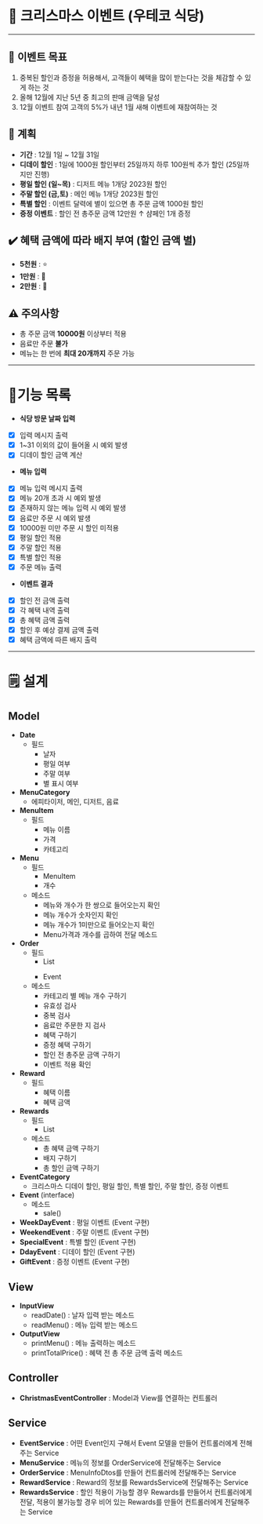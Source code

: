 # 🎉 크리스마스 이벤트 (우테코 식당)

---
## 🎯 이벤트 목표
1. 중복된 할인과 증정을 허용해서, 고객들이 혜택을 많이 받는다는 것을 체감할 수 있게 하는 것
2. 올해 12월에 지난 5년 중 최고의 판매 금액을 달성
3. 12월 이벤트 참여 고객의 5%가 내년 1월 새해 이벤트에 재참여하는 것

## 📅 계획
- **기간** : 12월 1일 ~ 12월 31일
- **디데이 할인** : 1일에 1000원 할인부터 25일까지 하루 100원씩 추가 할인 (25일까지만 진행)
- **평일 할인 (일~목)** : 디저트 메뉴 1개당 2023원 할인
- **주말 할인 (금,토)** : 메인 메뉴 1개당 2023원 할인
- **특별 할인** : 이벤트 달력에 별이 있으면 총 주문 금액 1000원 할인
- **증정 이벤트** : 할인 전 총주문 금액 12만원 ↑ 샴페인 1개 증정

## ✔️ 혜택 금액에 따라 배지 부여 (할인 금액 별)
- **5천원** : ⭐
- **1만원** : 🎄
- **2만원** : 🎅

## ⚠️ 주의사항
- 총 주문 금액 **10000원** 이상부터 적용
- 음료만 주문 **불가**
- 메뉴는 한 번에 **최대 20개까지** 주문 가능
---
# 🚀기능 목록
- **식당 방문 날짜 입력**
- [x] 입력 메시지 출력
- [x] 1~31 이외의 값이 들어올 시 예외 발생
- [x] 디데이 할인 금액 계산
- **메뉴 입력**
- [x] 메뉴 입력 메시지 출력
- [x] 메뉴 20개 초과 시 예외 발생
- [x] 존재하지 않는 메뉴 입력 시 예외 발생
- [x] 음료만 주문 시 예외 발생
- [x] 10000원 미만 주문 시 할인 미적용
- [x] 평일 할인 적용
- [x] 주말 할인 적용
- [x] 특별 할인 적용
- [x] 주문 메뉴 출력
- **이벤트 결과**
- [x] 할인 전 금액 출력
- [x] 각 혜택 내역 출력
- [x] 총 혜택 금액 출력
- [x] 할인 후 예상 결제 금액 출력
- [x] 혜택 금액에 따른 배지 출력
---
# 🗒️ 설계
## **Model**
- **Date**
  - 필드
    - 날자
    - 평일 여부
    - 주말 여부
    - 별 표시 여부
- **MenuCategory**
  - 에피타이저, 메인, 디저트, 음료
- **MenuItem**
  - 필드
    - 메뉴 이름
    - 가격
    - 카테고리
- **Menu**
  - 필드
    - MenuItem
    - 개수
  - 메소드
    - 메뉴와 개수가 한 쌍으로 들어오는지 확인
    - 메뉴 개수가 숫자인지 확인
    - 메뉴 개수가 1미만으로 들어오는지 확인
    - Menu가격과 개수를 곱하여 전달 메소드
- **Order**
  - 필드
    - List<Menu>
    - Event
  - 메소드
    - 카테고리 별 메뉴 개수 구하기
    - 유효성 검사
    - 중복 검사
    - 음료만 주문한 지 검사
    - 혜택 구하기
    - 증정 혜택 구하기
    - 할인 전 총주문 금액 구하기
    - 이벤트 적용 확인
- **Reward**
  - 필드
    - 혜택 이름
    - 혜택 금액
- **Rewards**
  - 필드
    - List<Reward>
  - 메소드
    - 총 혜택 금액 구하기
    - 배지 구하기
    - 총 할인 금액 구하기
- **EventCategory**
  - 크리스마스 디데이 할인, 평일 할인, 특별 할인, 주말 할인, 증정 이벤트
- **Event** (interface)
  - 메소드
    - sale()
- **WeekDayEvent** : 평일 이벤트 (Event 구현)
- **WeekendEvent** : 주말 이벤트 (Event 구현)
- **SpecialEvent** : 특별 할인 (Event 구현)
- **DdayEvent** : 디데이 할인 (Event 구현)
- **GiftEvent** : 증정 이벤트 (Event 구현)
## View
- **InputView**
  - readDate() : 날자 입력 받는 메소드
  - readMenu() : 메뉴 입력 받는 메소드
- **OutputView**
  - printMenu() : 메뉴 출력하는 메소드
  - printTotalPrice() : 혜택 전 총 주문 금액 출력 메소드
## Controller
- **ChristmasEventController** : Model과 View를 연결하는 컨트롤러
## Service
- **EventService** : 어떤 Event인지 구해서 Event 모델을 만들어 컨트롤러에게 전해주는 Service
- **MenuService** : 메뉴의 정보를 OrderService에 전달해주는 Service
- **OrderService** : MenuInfoDtos를 만들어 컨트롤러에 전달해주는 Service
- **RewardService** : Reward의 정보를 RewardsService에 전달해주는 Service
- **RewardsService** : 할인 적용이 가능할 경우 Rewards를 만들어서 컨트롤러에게 전달, 적용이 불가능할 경우
비어 있는 Rewards를 만들어 컨트롤러에게 전달해주는 Service